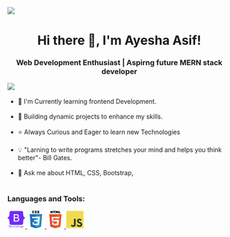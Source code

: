 <a href="https://standwithpalestine.vercel.app"><img src="https://standwithpalestine.vercel.app/banner.png"></a>
<h1 align="center">Hi there 👋, I'm Ayesha Asif!</h1>
<h3 align="center">Web Development Enthusiast | Aspirng future MERN stack developer</h3>
 <img src="https://www.google.com/url?sa=i&url=https%3A%2F%2Fgithub.com%2FSaraNooryar%2Fsaranooryar&psig=AOvVaw2h44_OzI0pRgxlNhD3c9SF&ust=1716478299242000&source=images&cd=vfe&opi=89978449&ved=0CBEQjRxqFwoTCMjK4YXKoYYDFQAAAAAdAAAAABAE">


<ul>
<li>🌱 I'm Currently learning frontend Development.</li><br>

<li>🔭 Building dynamic projects to enhance my skills. </li><br>

<li>⭐ Always Curious and Eager to learn new Technologies</li><br>

<li>💡 "Larning to write programs stretches your mind and helps you think better"- Bill Gates.</li><br>

<li>💬 Ask me about HTML, CSS, Bootstrap, </li><br>
</ul>

<h3 align="left">Languages and Tools:</h3>
<p align="left"> <a href="https://getbootstrap.com" target="_blank" rel="noreferrer"> 
<img src="https://raw.githubusercontent.com/devicons/devicon/master/icons/bootstrap/bootstrap-plain-wordmark.svg" alt="bootstrap" width="40" height="40"/> </a> 
<a href="https://www.w3schools.com/css/" target="_blank" rel="noreferrer">
 <img src="https://raw.githubusercontent.com/devicons/devicon/master/icons/css3/css3-original-wordmark.svg" alt="css3" width="40" height="40"/> </a> 
<a href="https://www.w3.org/html/" target="_blank" rel="noreferrer">
 <img src="https://raw.githubusercontent.com/devicons/devicon/master/icons/html5/html5-original-wordmark.svg" alt="html5" width="40" height="40"/> </a> 
<a href="https://developer.mozilla.org/en-US/docs/Web/JavaScript" target="_blank" rel="noreferrer">
 <img src="https://raw.githubusercontent.com/devicons/devicon/master/icons/javascript/javascript-original.svg" alt="javascript" width="40" height="40"/> </a> </p>

